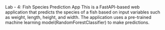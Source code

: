 Lab - 4: Fish Species Prediction App 
This is a FastAPI-based web application that predicts the species of a fish based on input variables such as weight, length, height, and width. The application uses a pre-trained machine learning model(RandomForestClassifier) to make predictions.